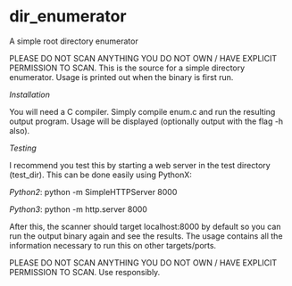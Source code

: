 # dir_enumerator
A simple root directory enumerator

PLEASE DO NOT SCAN ANYTHING YOU DO NOT OWN / HAVE EXPLICIT PERMISSION TO SCAN.
This is the source for a simple directory enumerator. Usage is printed out when the binary is first run.

*Installation*

You will need a C compiler. Simply compile enum.c and run the resulting output program. Usage will be displayed (optionally output with the flag -h also).

*Testing*

I recommend you test this by starting a web server in the test directory (test_dir). This can be done easily using PythonX:

  _Python2_: python -m SimpleHTTPServer 8000
  
  _Python3_: python -m http.server 8000
  
After this, the scanner should target localhost:8000 by default so you can run the output binary again and see the results.
The usage contains all the information necessary to run this on other targets/ports.

PLEASE DO NOT SCAN ANYTHING YOU DO NOT OWN / HAVE EXPLICIT PERMISSION TO SCAN.
Use responsibly.
